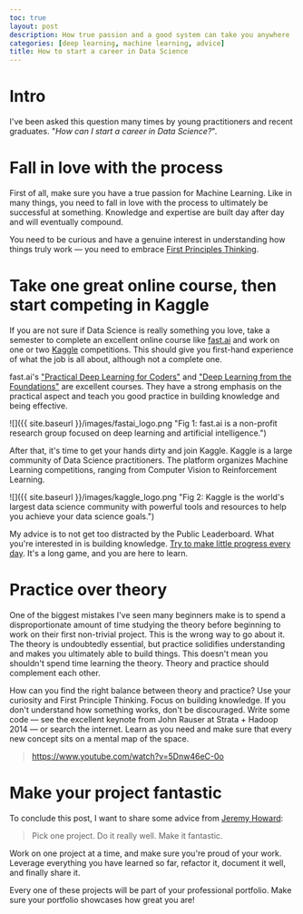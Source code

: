 ```yaml
---
toc: true
layout: post
description: How true passion and a good system can take you anywhere
categories: [deep learning, machine learning, advice]
title: How to start a career in Data Science
---
```


# Intro

I've been asked this question many times by young practitioners and recent graduates. "*How can I start a career in Data Science?*". 

# Fall in love with the process

First of all, make sure you have a true passion for Machine Learning. Like in many things, you need to fall in love with the process to ultimately be successful at something. Knowledge and expertise are built day after day and will eventually compound.

You need to be curious and have a genuine interest in understanding how things truly work ― you need to embrace [First Principles Thinking](https://fs.blog/2018/04/first-principles/). 

# Take one great online course, then start competing in Kaggle

If you are not sure if Data Science is really something you love, take a semester to complete an excellent online course like [fast.ai](https://www.fast.ai/) and work on one or two [Kaggle](https://www.kaggle.com/) competitions. This should give you first-hand experience of what the job is all about, although not a complete one. 

fast.ai's ["Practical Deep Learning for Coders"](https://course.fast.ai/) and ["Deep Learning from the Foundations"](https://course19.fast.ai/part2) are excellent courses. They have a strong emphasis on the practical aspect and teach you good practice in building knowledge and being effective.

![]({{ site.baseurl }}/images/fastai_logo.png "Fig 1: fast.ai is a non-profit research group focused on deep learning and artificial intelligence.")

After that, it's time to get your hands dirty and join Kaggle. Kaggle is a large community of Data Science practitioners. The platform organizes Machine Learning competitions, ranging from Computer Vision to Reinforcement Learning.

![]({{ site.baseurl }}/images/kaggle_logo.png "Fig 2: Kaggle is the world's largest data science community with powerful tools and resources to help you achieve your data science goals.")

My advice is to not get too distracted by the Public Leaderboard. What you're interested in is building knowledge. [Try to make little progress every day](https://fs.blog/2017/06/habits-vs-goals/). It's a long game, and you are here to learn. 

# Practice over theory

One of the biggest mistakes I've seen many beginners make is to spend a disproportionate amount of time studying the theory before beginning to work on their first non-trivial project. This is the wrong way to go about it. The theory is undoubtedly essential, but practice solidifies understanding and makes you ultimately able to build things. This doesn't mean you shouldn't spend time learning the theory. Theory and practice should complement each other.

How can you find the right balance between theory and practice? Use your curiosity and First Principle Thinking. Focus on building knowledge. If you don't understand how something works, don't be discouraged. Write some code ― see the excellent keynote from John Rauser at Strata  + Hadoop 2014 ― or search the internet. Learn as you need and make sure that every new concept sits on a mental map of the space.

> https://www.youtube.com/watch?v=5Dnw46eC-0o

# Make your project fantastic

To conclude this post, I want to share some advice from [Jeremy Howard](https://twitter.com/jeremyphoward):

> Pick one project. Do it really well. Make it fantastic.

Work on one project at a time, and make sure you're proud of your work. Leverage everything you have learned so far, refactor it, document it well, and finally share it.

Every one of these projects will be part of your professional portfolio. Make sure your portfolio showcases how great you are!